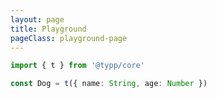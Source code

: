 ```yaml
---
layout: page
title: Playground
pageClass: playground-page
---
```


<script setup>
import Playground from '#components/Playground.vue'
</script>

<Playground style="margin-top: 0; height: 100%">

```ts
import { t } from '@typp/core'

const Dog = t({ name: String, age: Number })
```

</Playground>
